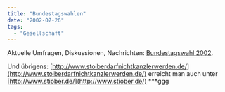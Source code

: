 ```yaml
---
title: "Bundestagswahlen"
date: "2002-07-26"
tags:
  - "Gesellschaft"
---
```


Aktuelle Umfragen, Diskussionen, Nachrichten: [Bundestagswahl 2002](http://www.btw2002.de/).

Und übrigens: [http://www.stoiberdarfnichtkanzlerwerden.de/](http://www.stoiberdarfnichtkanzlerwerden.de/) erreicht man auch unter [http://www.stiober.de/](http://www.stiober.de/) \*\*\*ggg
